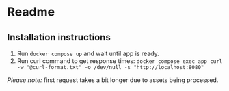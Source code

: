 # Readme

## Installation instructions

1. Run `docker compose up` and wait until app is ready.
2. Run curl command to get response times: `docker compose exec app curl -w "@curl-format.txt" -o /dev/null -s "http://localhost:8080"`

_Please note:_ first request takes a bit longer due to assets being processed.